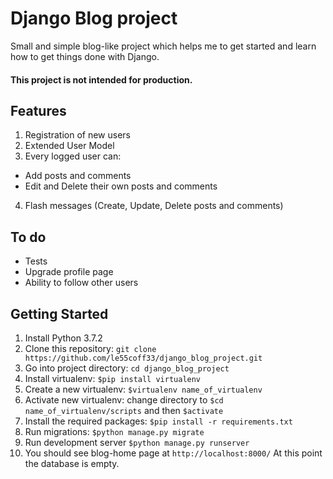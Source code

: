 # Django Blog project
Small and simple blog-like project which helps me to get started and learn how to get things done with Django.
#### This project is not intended for production.

## Features
1. Registration of new users
2. Extended User Model
3. Every logged user can:
- Add posts and comments
- Edit and Delete their own posts and comments
4. Flash messages (Create, Update, Delete posts and comments)

## To do
- Tests
- Upgrade profile page
- Ability to follow other users

## Getting Started
1. Install Python 3.7.2
2. Clone this repository: `git clone https://github.com/le55coff33/django_blog_project.git`
3. Go into project directory: `cd django_blog_project`
4. Install virtualenv: `$pip install virtualenv`
5. Create a new virtualenv: `$virtualenv name_of_virtualenv`
6. Activate new virtualenv: change directory to `$cd name_of_virtualenv/scripts` and then `$activate`
7. Install the required packages: `$pip install -r requirements.txt`
8. Run migrations: `$python manage.py migrate`
9. Run development server `$python manage.py runserver`
10. You should see blog-home page at `http://localhost:8000/` At this point the database is empty.
